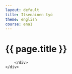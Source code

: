 ```yaml
---
layout: default
title: Itsenäinen työ
theme: english
course: ena1
---
```


<div class="container">
    <div class="header-row">
        <div class="main-header">
            <h1>{{ page.title }}</h1>
        </div>
    </div>
    <div class="content-row top-buffer">
        <div class="main-content">

        </div>
    </div>
</div>
